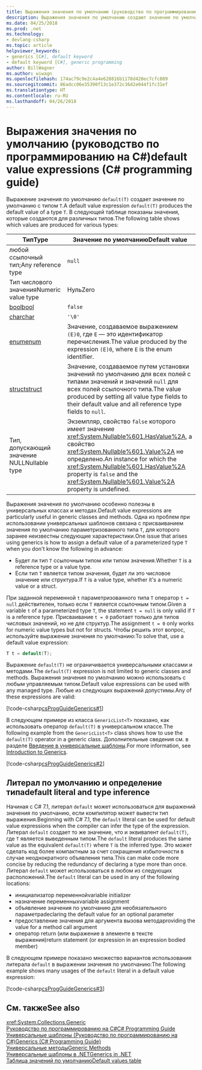 ```yaml
---
title: Выражения значения по умолчанию (руководство по программированию на C#)
description: Выражения значения по умолчанию создают значение по умолчанию для любого ссылочного типа или типа значения
ms.date: 04/25/2018
ms.prod: .net
ms.technology:
- devlang-csharp
ms.topic: article
helpviewer_keywords:
- generics [C#], default keyword
- default keyword [C#], generic programming
author: BillWagner
ms.author: wiwagn
ms.openlocfilehash: 174ac79c9e2c4a4e628816b1178d420ec7cfc809
ms.sourcegitcommit: 86adcc06e35390f13c1e372c36d2e044f1fc31ef
ms.translationtype: HT
ms.contentlocale: ru-RU
ms.lasthandoff: 04/26/2018
---
```

# <a name="default-value-expressions-c-programming-guide"></a><span data-ttu-id="5fc8b-103">Выражения значения по умолчанию (руководство по программированию на C#)</span><span class="sxs-lookup"><span data-stu-id="5fc8b-103">default value expressions (C# programming guide)</span></span>

<span data-ttu-id="5fc8b-104">Выражение значения по умолчанию `default(T)` создает значение по умолчанию с типом `T`.</span><span class="sxs-lookup"><span data-stu-id="5fc8b-104">A default value expression `default(T)` produces the default value of a type `T`.</span></span> <span data-ttu-id="5fc8b-105">В следующей таблице показаны значения, которые создаются для различных типов.</span><span class="sxs-lookup"><span data-stu-id="5fc8b-105">The following table shows which values are produced for various types:</span></span>

|<span data-ttu-id="5fc8b-106">Тип</span><span class="sxs-lookup"><span data-stu-id="5fc8b-106">Type</span></span>|<span data-ttu-id="5fc8b-107">Значение по умолчанию</span><span class="sxs-lookup"><span data-stu-id="5fc8b-107">Default value</span></span>|
|---------|---------|
|<span data-ttu-id="5fc8b-108">любой ссылочный тип;</span><span class="sxs-lookup"><span data-stu-id="5fc8b-108">Any reference type</span></span>|`null`|
|<span data-ttu-id="5fc8b-109">Тип числового значения</span><span class="sxs-lookup"><span data-stu-id="5fc8b-109">Numeric value type</span></span>|<span data-ttu-id="5fc8b-110">Нуль</span><span class="sxs-lookup"><span data-stu-id="5fc8b-110">Zero</span></span>|
|[<span data-ttu-id="5fc8b-111">bool</span><span class="sxs-lookup"><span data-stu-id="5fc8b-111">bool</span></span>](../../language-reference/keywords/bool.md)|`false`|
|[<span data-ttu-id="5fc8b-112">char</span><span class="sxs-lookup"><span data-stu-id="5fc8b-112">char</span></span>](../../language-reference/keywords/char.md)|`'\0'`|
|[<span data-ttu-id="5fc8b-113">enum</span><span class="sxs-lookup"><span data-stu-id="5fc8b-113">enum</span></span>](../../language-reference/keywords/enum.md)|<span data-ttu-id="5fc8b-114">Значение, создаваемое выражением `(E)0`, где `E` — это идентификатор перечисления.</span><span class="sxs-lookup"><span data-stu-id="5fc8b-114">The value produced by the expression `(E)0`, where `E` is the enum identifier.</span></span>|
|[<span data-ttu-id="5fc8b-115">struct</span><span class="sxs-lookup"><span data-stu-id="5fc8b-115">struct</span></span>](../../language-reference/keywords/struct.md)|<span data-ttu-id="5fc8b-116">Значение, создаваемое путем установки значений по умолчанию для всех полей с типами значений и значений `null` для всех полей ссылочного типа.</span><span class="sxs-lookup"><span data-stu-id="5fc8b-116">The value produced by setting all value type fields to their default value and all reference type fields to `null`.</span></span>|
|<span data-ttu-id="5fc8b-117">Тип, допускающий значение NULL</span><span class="sxs-lookup"><span data-stu-id="5fc8b-117">Nullable type</span></span>|<span data-ttu-id="5fc8b-118">Экземпляр, свойство `false` которого имеет значение <xref:System.Nullable%601.HasValue%2A>, а свойство <xref:System.Nullable%601.Value%2A> не определено.</span><span class="sxs-lookup"><span data-stu-id="5fc8b-118">An instance for which the <xref:System.Nullable%601.HasValue%2A> property is `false` and the <xref:System.Nullable%601.Value%2A> property is undefined.</span></span>|

<span data-ttu-id="5fc8b-119">Выражения значения по умолчанию особенно полезны в универсальных классах и методах.</span><span class="sxs-lookup"><span data-stu-id="5fc8b-119">Default value expressions are particularly useful in generic classes and methods.</span></span> <span data-ttu-id="5fc8b-120">Одна из проблем при использовании универсальных шаблонов связана с присваиванием значения по умолчанию параметризованного типа `T`, для которого заранее неизвестны следующие характеристики.</span><span class="sxs-lookup"><span data-stu-id="5fc8b-120">One issue that arises using generics is how to assign a default value of a parameterized type `T` when you don't know the following in advance:</span></span>

- <span data-ttu-id="5fc8b-121">Будет ли тип `T` ссылочным типом или типом значения.</span><span class="sxs-lookup"><span data-stu-id="5fc8b-121">Whether `T` is a reference type or a value type.</span></span>
- <span data-ttu-id="5fc8b-122">Если тип `T` является типом значения, будет ли это числовое значение или структура.</span><span class="sxs-lookup"><span data-stu-id="5fc8b-122">If `T` is a value type, whether it's a numeric value or a struct.</span></span>

 <span data-ttu-id="5fc8b-123">При заданной переменной `t` параметризованного типа `T` оператор `t = null` действителен, только если `T` является ссылочным типом.</span><span class="sxs-lookup"><span data-stu-id="5fc8b-123">Given a variable `t` of a parameterized type `T`, the statement `t = null` is only valid if `T` is a reference type.</span></span> <span data-ttu-id="5fc8b-124">Присваивание `t = 0` работает только для типов числовых значений, но не для структур.</span><span class="sxs-lookup"><span data-stu-id="5fc8b-124">The assignment `t = 0` only works for numeric value types but not for structs.</span></span> <span data-ttu-id="5fc8b-125">Чтобы решить этот вопрос, используйте выражение значения по умолчанию:</span><span class="sxs-lookup"><span data-stu-id="5fc8b-125">To solve that, use a default value expression:</span></span>

```csharp
T t = default(T);
```

<span data-ttu-id="5fc8b-126">Выражение `default(T)` не ограничивается универсальными классами и методами.</span><span class="sxs-lookup"><span data-stu-id="5fc8b-126">The `default(T)` expression is not limited to generic classes and methods.</span></span> <span data-ttu-id="5fc8b-127">Выражения значения по умолчанию можно использовать с любым управляемым типом.</span><span class="sxs-lookup"><span data-stu-id="5fc8b-127">Default value expressions can be used with any managed type.</span></span> <span data-ttu-id="5fc8b-128">Любые из следующих выражений допустимы.</span><span class="sxs-lookup"><span data-stu-id="5fc8b-128">Any of these expressions are valid:</span></span>

 [!code-csharp[csProgGuideGenerics#1](../../../../samples/snippets/csharp/programming-guide/statements-expressions-operators/default-value-expressions.cs)]

 <span data-ttu-id="5fc8b-129">В следующем примере из класса `GenericList<T>` показано, как использовать оператор `default(T)` в универсальном классе.</span><span class="sxs-lookup"><span data-stu-id="5fc8b-129">The following example from the `GenericList<T>` class shows how to use the `default(T)` operator in a generic class.</span></span> <span data-ttu-id="5fc8b-130">Дополнительные сведения см. в разделе [Введение в универсальные шаблоны](../generics/introduction-to-generics.md).</span><span class="sxs-lookup"><span data-stu-id="5fc8b-130">For more information, see [Introduction to Generics](../generics/introduction-to-generics.md).</span></span>

 [!code-csharp[csProgGuideGenerics#2](../../../../samples/snippets/csharp/VS_Snippets_VBCSharp/csProgGuideGenerics/CS/Generics.cs#Snippet41)]

## <a name="default-literal-and-type-inference"></a><span data-ttu-id="5fc8b-131">Литерал по умолчанию и определение типа</span><span class="sxs-lookup"><span data-stu-id="5fc8b-131">default literal and type inference</span></span>

<span data-ttu-id="5fc8b-132">Начиная с C# 7.1, литерал `default` может использоваться для выражений значения по умолчанию, если компилятор может вывести тип выражения.</span><span class="sxs-lookup"><span data-stu-id="5fc8b-132">Beginning with C# 7.1, the `default` literal can be used for default value expressions when the compiler can infer the type of the expression.</span></span> <span data-ttu-id="5fc8b-133">Литерал `default` создает то же значение, что и эквивалент `default(T)`, где `T` является выведенным типом.</span><span class="sxs-lookup"><span data-stu-id="5fc8b-133">The `default` literal produces the same value as the equivalent `default(T)` where `T` is the inferred type.</span></span> <span data-ttu-id="5fc8b-134">Это может сделать код более компактным за счет сокращения избыточности в случае неоднократного объявления типа.</span><span class="sxs-lookup"><span data-stu-id="5fc8b-134">This can make code more concise by reducing the redundancy of declaring a type more than once.</span></span> <span data-ttu-id="5fc8b-135">Литерал `default` может использоваться в любом из следующих расположений.</span><span class="sxs-lookup"><span data-stu-id="5fc8b-135">The `default` literal can be used in any of the following locations:</span></span>

- <span data-ttu-id="5fc8b-136">инициализатор переменной</span><span class="sxs-lookup"><span data-stu-id="5fc8b-136">variable initializer</span></span>
- <span data-ttu-id="5fc8b-137">назначение переменных</span><span class="sxs-lookup"><span data-stu-id="5fc8b-137">variable assignment</span></span>
- <span data-ttu-id="5fc8b-138">объявление значения по умолчанию для необязательного параметра</span><span class="sxs-lookup"><span data-stu-id="5fc8b-138">declaring the default value for an optional parameter</span></span>
- <span data-ttu-id="5fc8b-139">предоставление значения для аргумента вызова метода</span><span class="sxs-lookup"><span data-stu-id="5fc8b-139">providing the value for a method call argument</span></span>
- <span data-ttu-id="5fc8b-140">оператор return (или выражение в элементе в тексте выражения)</span><span class="sxs-lookup"><span data-stu-id="5fc8b-140">return statement (or expression in an expression bodied member)</span></span>

<span data-ttu-id="5fc8b-141">В следующем примере показано множество вариантов использования литерала `default` в выражении значения по умолчанию:</span><span class="sxs-lookup"><span data-stu-id="5fc8b-141">The following example shows many usages of the `default` literal in a default value expression:</span></span>

[!code-csharp[csProgGuideGenerics#3](../../../../samples/snippets/csharp/programming-guide/statements-expressions-operators/default-literal.cs)]

## <a name="see-also"></a><span data-ttu-id="5fc8b-142">См. также</span><span class="sxs-lookup"><span data-stu-id="5fc8b-142">See also</span></span>

 <xref:System.Collections.Generic>  
 [<span data-ttu-id="5fc8b-143">Руководство по программированию на C#</span><span class="sxs-lookup"><span data-stu-id="5fc8b-143">C# Programming Guide</span></span>](../index.md)  
 [<span data-ttu-id="5fc8b-144">Универсальные шаблоны (Руководство по программированию на C#)</span><span class="sxs-lookup"><span data-stu-id="5fc8b-144">Generics (C# Programming Guide)</span></span>](../generics/index.md)  
 [<span data-ttu-id="5fc8b-145">Универсальные методы</span><span class="sxs-lookup"><span data-stu-id="5fc8b-145">Generic Methods</span></span>](../generics/generic-methods.md)  
 [<span data-ttu-id="5fc8b-146">Универсальные шаблоны в .NET</span><span class="sxs-lookup"><span data-stu-id="5fc8b-146">Generics in .NET</span></span>](~/docs/standard/generics/index.md)  
 [<span data-ttu-id="5fc8b-147">Таблица значений по умолчанию</span><span class="sxs-lookup"><span data-stu-id="5fc8b-147">Default values table</span></span>](../../language-reference/keywords/default-values-table.md)
